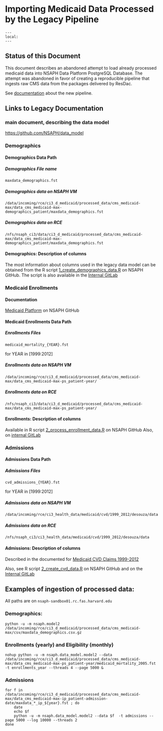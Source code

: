 # Importing Medicaid Data Processed by the Legacy Pipeline

```{contents}
---
local:
---
```

## Status of this Document
This document describes an abandoned attempt to load
already processed medicaid data into NSAPH Data Platform 
PostgreSQL Database. The attempt was abandoned in favor of
creating a reproducible pipeline that ingests raw CMS data
from the packages delivered by ResDac.

See [documentation](Medicaid.md) about the new pipeline.
              
## Links to Legacy Documentation

### main document, describing the data model
https://github.com/NSAPH/data_model

### Demographics
#### Demographics Data Path

##### Demographics File name

    maxdata_demographics.fst

##### Demographics data on NSAPH VM

    /data/incoming/rce/ci3_d_medicaid/processed_data/cms_medicaid-max/data_cms_medicaid-max-demographics_patient/maxdata_demographics.fst
      
##### Demographics data on RCE

    /nfs/nsaph_ci3/data/ci3_d_medicaid/processed_data/cms_medicaid-max/data_cms_medicaid-max-demographics_patient/maxdata_demographics.fst

#### Demographics: Description of columns

The most information about columns used in the legacy data model can be 
obtained from the R script 
[1_create_demographics_data.R](https://github.com/NSAPH/data_model/blob/master/scripts/medicaid_scripts/processed_data/1_create_demographics_data.R) 
on NSAPH GitHub. The script is also available in the 
[Internal GitLab](https://gitlab-int.rc.fas.harvard.edu/rse/francesca_dominici/dominici_data_pipelines/-/blob/master/medicaid/1_create_demographics_data.R)

### Medicaid Enrollments    

#### Documentation 

[Medicaid Platform](https://github.com/NSAPH/data_requests/tree/master/request_projects/dec2019_medicaid_platform_cvd)
on NSAPH GitHub

#### Medicaid Enrollments Data Path
##### Enrollments Files

    medicaid_mortality_{YEAR}.fst
                             
for YEAR in [1999:2012]

##### Enrollments data on NSAPH VM

    /data/incoming/rce/ci3_d_medicaid/processed_data/cms_medicaid-max/data_cms_medicaid-max-ps_patient-year/

##### Enrollments data on RCE

    /nfs/nsaph_ci3/data/ci3_d_medicaid/processed_data/cms_medicaid-max/data_cms_medicaid-max-ps_patient-year/

#### Enrollments: Description of columns

Available in R script 
[2_process_enrollment_data.R](https://github.com/NSAPH/data_model/blob/master/scripts/medicaid_scripts/processed_data/2_process_enrollment_data.R)
on NSAPH GitHub
Also, on [internal GitLab](https://gitlab-int.rc.fas.harvard.edu/rse/francesca_dominici/dominici_data_pipelines/-/blob/master/medicaid/2_process_enrollment_data.R)

### Admissions     

#### Admissions Data Path
##### Admissions Files

    cvd_admissions_{YEAR}.fst    

for YEAR in [1999:2012]

##### Admissions data on NSAPH VM

    /data/incoming/rce/ci3_health_data/medicaid/cvd/1999_2012/desouza/data

##### Admissions data on RCE

    /nfs/nsaph_ci3/ci3_health_data/medicaid/cvd/1999_2012/desouza/data

#### Admissions: Description of columns
             
Described in the documented for 
[Medicaid CVD Claims 1999-2012](https://github.com/NSAPH/data_requests/blob/master/request_projects/dec2019_medicaid_platform_cvd/cvd_readme.md)

Also, see R script 
[2_create_cvd_data.R](https://github.com/NSAPH/data_requests/blob/master/request_projects/dec2019_medicaid_platform_cvd/code/2_create_cvd_data.R)
on NSAPH GitHub and on the 
[Internal GitLab](https://gitlab-int.rc.fas.harvard.edu/rse/francesca_dominici/dominici_data_pipelines/-/blob/master/medicaid/code/2_create_cvd_data.R)


## Examples of ingestion of processed data:

All paths are on `nsaph-sandbox01.rc.fas.harvard.edu`

### Demographics:

    python -u -m nsaph.model2 /data/incoming/rce/ci3_d_medicaid/processed_data/cms_medicaid-max/csv/maxdata_demographics.csv.gz

### Enrollments (yearly) and Eligibility (monthly)

    nohup python -u -m nsaph.data_model.model2 --data /data/incoming/rce/ci3_d_medicaid/processed_data/cms_medicaid-max/data_cms_medicaid-max-ps_patient-year/medicaid_mortality_2005.fst -t enrollments_year --threads 4 --page 5000 &

### Admissions

    for f in /data/incoming/rce/ci3_d_medicaid/processed_data/cms_medicaid-max/data_cms_medicaid-max-ip_patient-admission-date/maxdata_*_ip_${year}.fst ; do 
	    date
	    echo $f
	    python -u -m nsaph.data_model.model2 --data $f  -t admissions --page 5000 --log 10000 --threads 2
    done

